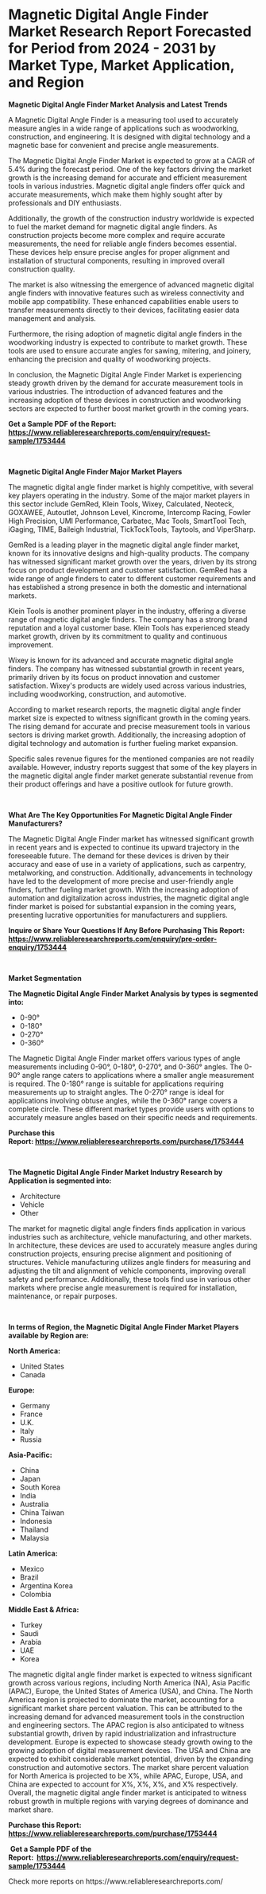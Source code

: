 <p><h1>Magnetic Digital Angle Finder Market Research Report Forecasted for Period from 2024 -  2031 by Market Type, Market Application, and Region</h1></p><p><strong>Magnetic Digital Angle Finder Market Analysis and Latest Trends</strong></p>
<p><p>A Magnetic Digital Angle Finder is a measuring tool used to accurately measure angles in a wide range of applications such as woodworking, construction, and engineering. It is designed with digital technology and a magnetic base for convenient and precise angle measurements.</p><p>The Magnetic Digital Angle Finder Market is expected to grow at a CAGR of 5.4% during the forecast period. One of the key factors driving the market growth is the increasing demand for accurate and efficient measurement tools in various industries. Magnetic digital angle finders offer quick and accurate measurements, which make them highly sought after by professionals and DIY enthusiasts.</p><p>Additionally, the growth of the construction industry worldwide is expected to fuel the market demand for magnetic digital angle finders. As construction projects become more complex and require accurate measurements, the need for reliable angle finders becomes essential. These devices help ensure precise angles for proper alignment and installation of structural components, resulting in improved overall construction quality.</p><p>The market is also witnessing the emergence of advanced magnetic digital angle finders with innovative features such as wireless connectivity and mobile app compatibility. These enhanced capabilities enable users to transfer measurements directly to their devices, facilitating easier data management and analysis.</p><p>Furthermore, the rising adoption of magnetic digital angle finders in the woodworking industry is expected to contribute to market growth. These tools are used to ensure accurate angles for sawing, mitering, and joinery, enhancing the precision and quality of woodworking projects.</p><p>In conclusion, the Magnetic Digital Angle Finder Market is experiencing steady growth driven by the demand for accurate measurement tools in various industries. The introduction of advanced features and the increasing adoption of these devices in construction and woodworking sectors are expected to further boost market growth in the coming years.</p></p>
<p><strong>Get a Sample PDF of the Report:&nbsp; <a href="https://www.reliableresearchreports.com/enquiry/request-sample/1753444">https://www.reliableresearchreports.com/enquiry/request-sample/1753444</a></strong></p>
<p>&nbsp;</p>
<p><strong>Magnetic Digital Angle Finder Major Market Players</strong></p>
<p><p>The magnetic digital angle finder market is highly competitive, with several key players operating in the industry. Some of the major market players in this sector include GemRed, Klein Tools, Wixey, Calculated, Neoteck, GOXAWEE, Autoutlet, Johnson Level, Kincrome, Intercomp Racing, Fowler High Precision, UMI Performance, Carbatec, Mac Tools, SmartTool Tech, iGaging, TIME, Baileigh Industrial, TickTockTools, Taytools, and ViperSharp.</p><p>GemRed is a leading player in the magnetic digital angle finder market, known for its innovative designs and high-quality products. The company has witnessed significant market growth over the years, driven by its strong focus on product development and customer satisfaction. GemRed has a wide range of angle finders to cater to different customer requirements and has established a strong presence in both the domestic and international markets.</p><p>Klein Tools is another prominent player in the industry, offering a diverse range of magnetic digital angle finders. The company has a strong brand reputation and a loyal customer base. Klein Tools has experienced steady market growth, driven by its commitment to quality and continuous improvement.</p><p>Wixey is known for its advanced and accurate magnetic digital angle finders. The company has witnessed substantial growth in recent years, primarily driven by its focus on product innovation and customer satisfaction. Wixey's products are widely used across various industries, including woodworking, construction, and automotive.</p><p>According to market research reports, the magnetic digital angle finder market size is expected to witness significant growth in the coming years. The rising demand for accurate and precise measurement tools in various sectors is driving market growth. Additionally, the increasing adoption of digital technology and automation is further fueling market expansion.</p><p>Specific sales revenue figures for the mentioned companies are not readily available. However, industry reports suggest that some of the key players in the magnetic digital angle finder market generate substantial revenue from their product offerings and have a positive outlook for future growth.</p></p>
<p>&nbsp;</p>
<p><strong>What Are The Key Opportunities For Magnetic Digital Angle Finder Manufacturers?</strong></p>
<p><p>The Magnetic Digital Angle Finder market has witnessed significant growth in recent years and is expected to continue its upward trajectory in the foreseeable future. The demand for these devices is driven by their accuracy and ease of use in a variety of applications, such as carpentry, metalworking, and construction. Additionally, advancements in technology have led to the development of more precise and user-friendly angle finders, further fueling market growth. With the increasing adoption of automation and digitalization across industries, the magnetic digital angle finder market is poised for substantial expansion in the coming years, presenting lucrative opportunities for manufacturers and suppliers.</p></p>
<p><strong>Inquire or Share Your Questions If Any Before Purchasing This Report: <a href="https://www.reliableresearchreports.com/enquiry/pre-order-enquiry/1753444">https://www.reliableresearchreports.com/enquiry/pre-order-enquiry/1753444</a></strong></p>
<p>&nbsp;</p>
<p><strong>Market Segmentation</strong></p>
<p><strong>The Magnetic Digital Angle Finder Market Analysis by types is segmented into:</strong></p>
<p><ul><li>0-90°</li><li>0-180°</li><li>0-270°</li><li>0-360°</li></ul></p>
<p><p>The Magnetic Digital Angle Finder market offers various types of angle measurements including 0-90°, 0-180°, 0-270°, and 0-360° angles. The 0-90° angle range caters to applications where a smaller angle measurement is required. The 0-180° range is suitable for applications requiring measurements up to straight angles. The 0-270° range is ideal for applications involving obtuse angles, while the 0-360° range covers a complete circle. These different market types provide users with options to accurately measure angles based on their specific needs and requirements.</p></p>
<p><strong>Purchase this Report:&nbsp;<a href="https://www.reliableresearchreports.com/purchase/1753444">https://www.reliableresearchreports.com/purchase/1753444</a></strong></p>
<p>&nbsp;</p>
<p><strong>The Magnetic Digital Angle Finder Market Industry Research by Application is segmented into:</strong></p>
<p><ul><li>Architecture</li><li>Vehicle</li><li>Other</li></ul></p>
<p><p>The market for magnetic digital angle finders finds application in various industries such as architecture, vehicle manufacturing, and other markets. In architecture, these devices are used to accurately measure angles during construction projects, ensuring precise alignment and positioning of structures. Vehicle manufacturing utilizes angle finders for measuring and adjusting the tilt and alignment of vehicle components, improving overall safety and performance. Additionally, these tools find use in various other markets where precise angle measurement is required for installation, maintenance, or repair purposes.</p></p>
<p>&nbsp;</p>
<p><strong>In terms of Region, the Magnetic Digital Angle Finder Market Players available by Region are:</strong></p>
<p>
    <p> <strong> North America: </strong>
        <ul>
            <li>United States</li>
            <li>Canada</li>
        </ul>
        </p> 
    <p> <strong> Europe: </strong>
        <ul>
            <li>Germany</li>
            <li>France</li>
            <li>U.K.</li>
            <li>Italy</li>
            <li>Russia</li>
        </ul>
        </p> 
    <p> <strong> Asia-Pacific: </strong>
        <ul>
            <li>China</li>
            <li>Japan</li>
            <li>South Korea</li>
            <li>India</li>
            <li>Australia</li>
            <li>China Taiwan</li>
            <li>Indonesia</li>
            <li>Thailand</li>
            <li>Malaysia</li>
        </ul>
        </p> 
    <p> <strong> Latin America: </strong>
        <ul>
            <li>Mexico</li>
            <li>Brazil</li>
            <li>Argentina Korea</li>
            <li>Colombia</li>
        </ul>
        </p> 
    <p> <strong> Middle East & Africa: </strong>
        <ul>
            <li>Turkey</li>
            <li>Saudi</li>
            <li>Arabia</li>
            <li>UAE</li>
            <li>Korea</li>
        </ul>
    </p>
    </p>
<p><p>The magnetic digital angle finder market is expected to witness significant growth across various regions, including North America (NA), Asia Pacific (APAC), Europe, the United States of America (USA), and China. The North America region is projected to dominate the market, accounting for a significant market share percent valuation. This can be attributed to the increasing demand for advanced measurement tools in the construction and engineering sectors. The APAC region is also anticipated to witness substantial growth, driven by rapid industrialization and infrastructure development. Europe is expected to showcase steady growth owing to the growing adoption of digital measurement devices. The USA and China are expected to exhibit considerable market potential, driven by the expanding construction and automotive sectors. The market share percent valuation for North America is projected to be X%, while APAC, Europe, USA, and China are expected to account for X%, X%, X%, and X% respectively. Overall, the magnetic digital angle finder market is anticipated to witness robust growth in multiple regions with varying degrees of dominance and market share.</p></p>
<p><strong>Purchase this Report: <a href="https://www.reliableresearchreports.com/purchase/1753444">https://www.reliableresearchreports.com/purchase/1753444</a></strong></p>
<p>&nbsp;<strong>Get a Sample PDF of the Report:&nbsp;&nbsp;<a href="https://www.reliableresearchreports.com/enquiry/request-sample/1753444">https://www.reliableresearchreports.com/enquiry/request-sample/1753444</a></strong></p>
<p><strong></strong></p>
<p>Check more reports on https://www.reliableresearchreports.com/</p>